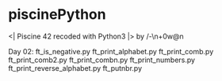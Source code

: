 # piscinePython
<| Piscine 42 recoded with Python3 |> by /-\n+0w@n

Day 02:
  ft_is_negative.py
  ft_print_alphabet.py
  ft_print_comb.py
  ft_print_comb2.py
  ft_print_combn.py
  ft_print_numbers.py
  ft_print_reverse_alphabet.py
  ft_putnbr.py
